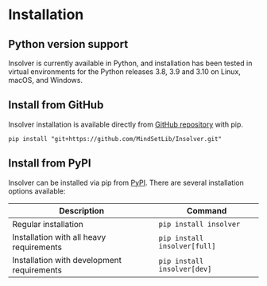 # Installation

## Python version support
Insolver is currently available in Python, and installation has been tested in virtual environments for the Python releases 3.8, 3.9 and 3.10 on Linux, macOS, and Windows.

## Install from GitHub
Insolver installation is available directly from [GitHub repository](https://github.com/MindSetLib/Insolver) with pip.

```shell
pip install "git+https://github.com/MindSetLib/Insolver.git"
```

## Install from PyPI
Insolver can be installed via pip from [PyPI](https://pypi.org/project/insolver/). There are several installation options available:

| Description                                | Command                       |
|--------------------------------------------|-------------------------------|
| Regular installation                       | `pip install insolver`        |
| Installation with all heavy requirements   | `pip install insolver[full]`  |
| Installation with development requirements | `pip install insolver[dev]`   |
